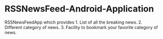 # RSSNewsFeed-Android-Application
RSSNewsFeedApp which provides 1. List of all the breaking news. 2. Different category of news. 3. Facility to bookmark your favorite category of news.
